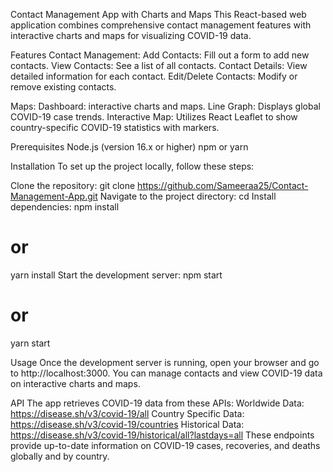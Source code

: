 Contact Management App with Charts and Maps
This React-based web application combines comprehensive contact management features with interactive charts and maps for visualizing COVID-19 data.

Features
Contact Management:
Add Contacts: Fill out a form to add new contacts.
View Contacts: See a list of all contacts.
Contact Details: View detailed information for each contact.
Edit/Delete Contacts: Modify or remove existing contacts.

Maps:
Dashboard: interactive charts and maps.
Line Graph: Displays global COVID-19 case trends.
Interactive Map: Utilizes React Leaflet to show country-specific COVID-19 statistics with markers.

Prerequisites
Node.js (version 16.x or higher)
npm or yarn

Installation
To set up the project locally, follow these steps:

Clone the repository:
git clone https://github.com/Sameeraa25/Contact-Management-App.git
Navigate to the project directory:
cd <project-directory>
Install dependencies:
npm install
# or
yarn install
Start the development server:
npm start
# or
yarn start

Usage
Once the development server is running, open your browser and go to http://localhost:3000. You can manage contacts and view COVID-19 data on interactive charts and maps.

API 
The app retrieves COVID-19 data from these APIs:
Worldwide Data: https://disease.sh/v3/covid-19/all
Country Specific Data: https://disease.sh/v3/covid-19/countries
Historical Data: https://disease.sh/v3/covid-19/historical/all?lastdays=all
These endpoints provide up-to-date information on COVID-19 cases, recoveries, and deaths globally and by country.






